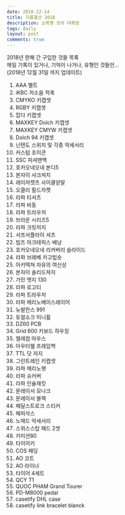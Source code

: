 ```yaml
---
date: 2018-12-14
title: 지름결산 2018
description: 소확행 모아 대확망
tags: daily
layout: post
comments: true
---
```


2018년 한해 간 구입한 것들 목록  
메일 기록이 있거나, 기억이 나거나, 유형인 것들만...  
(2018년 12월 31일 까지 업데이트)

1. AAA 벨트
2. iKBC 저소음 적축
3. CMYKO 키캡셋
4. RGBY 키캡셋
5. 잡다 키캡셋
6. MAXKEY Dolch 키캡셋
7. MAXKEY CMYW 키캡셋
8. Dolch 94 키캡셋
9. 닌텐도 스위치 및 각종 악세서리
10. 커스텀 조이콘
11. SSC 피셔맨백
12. 호카오네오네 본디5
13. 본자이 샤크져지
14. 레이저캣츠 사이클양말
15. 오클리 필드자켓
16. 라파 티셔츠
17. 라파 비동
18. 라파 트라우저
19. 브라운 시리즈5
20. 라파 크릿저지
21. 서프서플라이 셔츠
22. 빔즈 아크테릭스 배낭
23. 호카오네오네 리커버리 슬라이드
24. 라파 브레베 카고빕숏
25. 아키텍쳐 자유의 여신상
26. 본자이 솔리드져지
27. 가민 엣지 130
28. 라파 로고티
29. 라파 트라우저
30. 라파 메리노베이스레이어
31. 뉴발란스 991
32. 듀얼쇼크 미니휠
33. DZ60 PCB
34.  Grid 600 키보드 하우징
35.  엘레컴 마우스
36.  아우터쉘 프레임백
37.  TTL 닷 저지
38.  그린트레인 키캡셋
39.  라파 메리노햇
40.  라파 슈커버
41.  라파 인슐재킷
42.  문레이서 모나크
43.  문레이서 블랙
44. 페달스트로크 스티커
45. 해피삭스
46. 노매드 악세서리
47. 스위스스탑 패드 2셋
48. 키미션80
49. 타이어키
50. COS 패딩
51. AO 코트
52. AO 라이너
53. 타이어 4세트
54. QCY T1
55. QUOC PHAM Grand Tourer
56. PD-M8000 pedal
57. casetify DHL case
58. casetify link bracelet blanck
